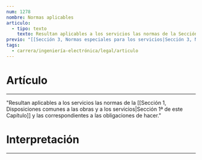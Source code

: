 ```yaml
---
num: 1278
nombre: Normas aplicables
articulo:
  - tipo: texto
    texto: Resultan aplicables a los servicios las normas de la Sección 1ª de este Capítulo y las correspondientes a las obligaciones de hacer.
previo: "[[Sección 3, Normas especiales para los servicios|Sección 3, Normas especiales para los servicios]]"
tags:
  - carrera/ingeniería-electrónica/legal/articulo
---
```

# Artículo
---
"Resultan aplicables a los servicios las normas de la [[Sección 1, Disposiciones comunes a las obras y a los servicios|Sección 1ª de este Capítulo]] y las correspondientes a las obligaciones de hacer."

# Interpretación
---
